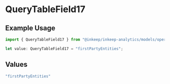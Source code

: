 # QueryTableField17

## Example Usage

```typescript
import { QueryTableField17 } from "@inkeep/inkeep-analytics/models/operations";

let value: QueryTableField17 = "firstPartyEntities";
```

## Values

```typescript
"firstPartyEntities"
```